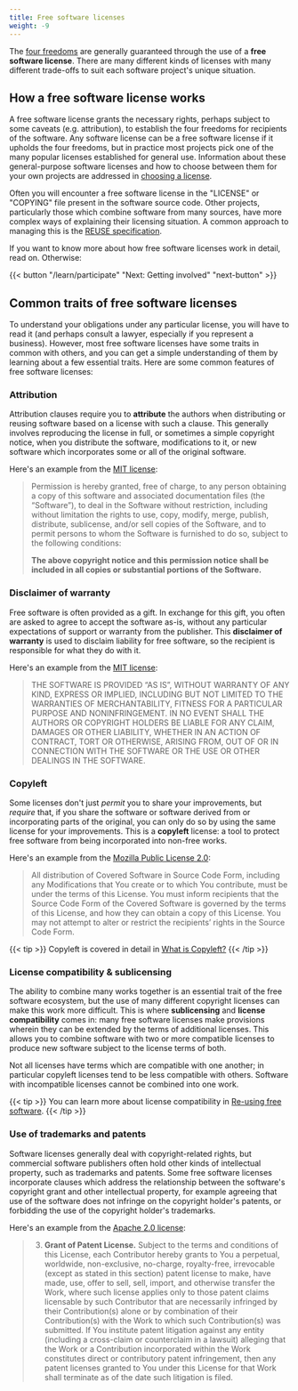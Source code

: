```yaml
---
title: Free software licenses
weight: -9
---
```


The [four freedoms](/learn/four-freedoms/) are generally guaranteed through the
use of a **free software license**. There are many different kinds of licenses
with many different trade-offs to suit each software project's unique situation.

## How a free software license works

A free software license grants the necessary rights, perhaps subject to
some caveats (e.g. attribution), to establish the four freedoms for recipients
of the software. Any software license can be a free software license if it
upholds the four freedoms, but in practice most projects pick one of the many
popular licenses established for general use. Information about these
general-purpose software licenses and how to choose between them for your own
projects are addressed in
[choosing a license](/learn/participate/choose-a-license/).

Often you will encounter a free software license in the "LICENSE" or "COPYING"
file present in the software source code. Other projects, particularly those
which combine software from many sources, have more complex ways of explaining
their licensing situation. A common approach to managing this is the [REUSE
specification][0].

[0]: https://reuse.software/

If you want to know more about how free software licenses work in detail, read
on. Otherwise:

{{< button "/learn/participate" "Next: Getting involved" "next-button" >}}

## Common traits of free software licenses

To understand your obligations under any particular license, you will have to
read it (and perhaps consult a lawyer, especially if you represent a business).
However, most free software licenses have some traits in common with others, and
you can get a simple understanding of them by learning about a few essential
traits. Here are some common features of free software licenses:

### Attribution

Attribution clauses require you to **attribute** the authors when distributing
or reusing software based on a license with such a clause. This generally
involves reproducing the license in full, or sometimes a simple copyright
notice, when you distribute the software, modifications to it, or new software
which incorporates some or all of the original software.

Here's an example from the [MIT license]:

> Permission is hereby granted, free of charge, to any person obtaining a copy of
> this software and associated documentation files (the “Software”), to deal in
> the Software without restriction, including without limitation the rights to
> use, copy, modify, merge, publish, distribute, sublicense, and/or sell copies of
> the Software, and to permit persons to whom the Software is furnished to do so,
> subject to the following conditions:
> 
> <strong style="color: var(--theme)">The above copyright notice and this permission
> notice shall be included in all copies or substantial portions of the
> Software.</strong>

[MIT license]: https://mit-license.org

### Disclaimer of warranty

Free software is often provided as a gift. In exchange for this gift, you often
are asked to agree to accept the software as-is, without any particular
expectations of support or warranty from the publisher. This **disclaimer of
warranty** is used to disclaim liability for free software, so the recipient is
responsible for what they do with it.

Here's an example from the [MIT license]:

> THE SOFTWARE IS PROVIDED “AS IS”, WITHOUT WARRANTY OF ANY KIND, EXPRESS OR
> IMPLIED, INCLUDING BUT NOT LIMITED TO THE WARRANTIES OF MERCHANTABILITY,
> FITNESS FOR A PARTICULAR PURPOSE AND NONINFRINGEMENT. IN NO EVENT SHALL THE
> AUTHORS OR COPYRIGHT HOLDERS BE LIABLE FOR ANY CLAIM, DAMAGES OR OTHER
> LIABILITY, WHETHER IN AN ACTION OF CONTRACT, TORT OR OTHERWISE, ARISING FROM,
> OUT OF OR IN CONNECTION WITH THE SOFTWARE OR THE USE OR OTHER DEALINGS IN THE
> SOFTWARE.

### Copyleft

Some licenses don't just *permit* you to share your improvements, but *require*
that, if you share the software or software derived from or incorporating parts
of the original, you can only do so by using the same license for your
improvements. This is a **copyleft** license: a tool to protect free software
from being incorporated into non-free works.

Here's an example from the [Mozilla Public License 2.0]:

> All distribution of Covered Software in Source Code Form, including any
> Modifications that You create or to which You contribute, must be under the
> terms of this License. You must inform recipients that the Source Code Form of
> the Covered Software is governed by the terms of this License, and how they
> can obtain a copy of this License. You may not attempt to alter or restrict
> the recipients’ rights in the Source Code Form.

[Mozilla Public License 2.0]: https://www.mozilla.org/en-US/MPL/2.0/

{{< tip >}}
Copyleft is covered in detail in [What is Copyleft?](/learn/copyleft)
{{< /tip >}}

### License compatibility & sublicensing

The ability to combine many works together is an essential trait of the free
software ecosystem, but the use of many different copyright licenses can make
this work more difficult. This is where **sublicensing** and **license
compatibility** comes in: many free software licenses make provisions wherein
they can be extended by the terms of additional licenses. This allows you to
combine software with two or more compatible licenses to produce new software
subject to the license terms of both.

Not all licenses have terms which are compatible with one another; in particular
copyleft licenses tend to be less compatible with others. Software with
incompatible licenses cannot be combined into one work.

{{< tip >}}
You can learn more about license compatibility in [Re-using free software](/learn/participate/derived-works/).
{{< /tip >}}

### Use of trademarks and patents

Software licenses generally deal with copyright-related rights, but commercial
software publishers often hold other kinds of intellectual property, such as
trademarks and patents. Some free software licenses incorporate clauses which
address the relationship between the software's copyright grant and other
intellectual property, for example agreeing that use of the software does not
infringe on the copyright holder's patents, or forbidding the use of the
copyright holder's trademarks.

Here's an example from the [Apache 2.0 license]:

> 3. **Grant of Patent License.** Subject to the terms and conditions of this
>    License, each Contributor hereby grants to You a perpetual, worldwide,
>    non-exclusive, no-charge, royalty-free, irrevocable (except as stated in
>    this section) patent license to make, have made, use, offer to sell, sell,
>    import, and otherwise transfer the Work, where such license applies only to
>    those patent claims licensable by such Contributor that are necessarily
>    infringed by their Contribution(s) alone or by combination of their
>    Contribution(s) with the Work to which such Contribution(s) was submitted.
>    If You institute patent litigation against any entity (including a
>    cross-claim or counterclaim in a lawsuit) alleging that the Work or a
>    Contribution incorporated within the Work constitutes direct or
>    contributory patent infringement, then any patent licenses granted to You
>    under this License for that Work shall terminate as of the date such
>    litigation is filed.

[Apache 2.0 license]: https://www.apache.org/licenses/LICENSE-2.0.html
